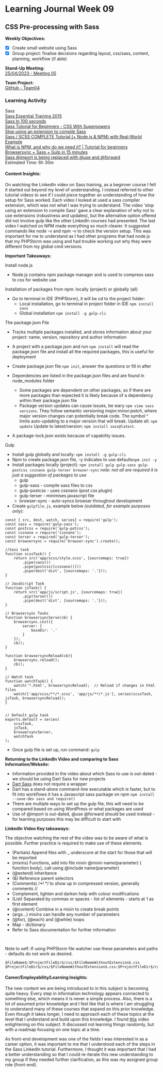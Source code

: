 # Learning Journal Week 09

## CSS Pre-processing with Sass

**Weekly Objectives:**

- [x] Create small website using Sass
- [x] Group project: finalise decisions regarding layout, css/sass, content, planning, workflow (if able)

**Stand-Up Meeting:** <br>
[25/04/2023 - Meeting 05](https://youtu.be/kWc3kiOssig)

**Team Project:** <br>
[GitHub - Team04](https://github.com/cp3402-students/cp3402-2023-a2-team04)

### Learning Activity

Sass <br>
[Sass Essential Training 2015](https://www.linkedin.com/learning/sass-essential-training/welcome?u=2223545) <br>
[Sass In 100 seconds](https://www.youtube.com/watch?v=akDIJa0AP5c)<br>
[Sass Tutorial for Beginners - CSS With Superpowers](https://www.youtube.com/watch?v=_a5j7KoflTs)<br>
[Stop using an extension to compile Sass](https://www.youtube.com/watch?v=o4cECvhrBo8) <br>
[Sass / SCSS COMPLETE Tutorial (+ Node.js & NPM) with Real-World Example](https://www.youtube.com/watch?v=ztEY-uber4U) <br>
[What is NPM, and why do we need it? | Tutorial for beginners](https://www.youtube.com/watch?v=P3aKRdUyr0s) <br>
[Browsersync + Sass + Gulp in 15 minutes](https://www.youtube.com/watch?v=q0E1hbcj-NI) <br>
[Sass @import is being replaced with @use and @forward](https://www.youtube.com/watch?v=dOnYNEXv9BM) <br>
Estimated Time: 6h 30m

#### Content Insights:

On watching the LinkedIn video on Sass training, as a beginner course I felt it started out beyond my level of
understanding. I instead referred to other tutorial videos to see if I could piece together an
understanding of how the setup for Sass worked. Each video I looked at used a sass compiler extension, which was not
what I was trying to understand. The video 'stop using an extension to compile Sass' gave a clear explanation of why not
to use extensions (robustness and updates), but the alternative option offered did not involve gulp like the other
LinkedIn courses had presented. The last video I watched on NPM made everything so much clearer. It suggested commands
like node -v and npm -v to check the version setup. This was important for me to understand as I had other programs that
had node.js that my PHPStorm was using and had trouble working out why they were different from my global cmd versions.

**Important Takeaways:**

Install node.js

* Node.js contains npm package manager and is used to compress sass to css for website use

Installation of packages from npm: locally (project) or globally (all) <br>

* Go to terminal in IDE (PHPStorm), it will be cd to the project folder:
    * Local installation, go to terminal in project folder in IDE
      `npm install sass` <br>
    * Global installation `npm install -g gulp-cli` <br>

The package.json File

* Tracks multiple packages installed, and stores information about your project: name, version, repository and author
  information

* A project with a package.json and run `npm install` will read the package.json file and install all the required
  packages, this is useful for deployment
* Create package.json file `npm init`, answer the questions or fill in after
* Dependencies are listed in the package.json files and are found in node_modules folder
    * Some packages are dependent on other packages, so if there are more packages than expected it is likely because of
      a dependency within their package.json file
    * Package version updates can cause issues, be wary `npm view sass versions`. They follow semantic versioning
      _major:minor:patch_, where major version changes can potentially break code. The symbol ^ limits auto-updating
      to a major version that will break. Update all: `npm update` Update to latest/version: `npm install sass@latest`.
* A package-lock.json exists because of capability issues.

Gulp <br>

* Install gulp globally and locally: `npm install -g gulp-cli`
* Npm to create package.json file, -y indicates to use defaults`npm init -y`
* Install packages locally (project): `npm install gulp gulp-sass gulp-postcss cssnano gulp-terser browser-sync` _note:
  not all are required it is just a suggestion of packages to use_
    * gulp
    * gulp-sass - compile sass files to css
    * gulp-postcss - uses cssnano (post css plugin)
    * gulp-terser - minimises javascript file
    * browser-sync - auto-syncs browser throughout development
* Create `gulpfile.js`, example below _(outdated, for example purposes only)_:

```
const { src, dest, watch, series} = require('gulp');
const sass = require('gulp-sass');
const postcss = require('gulp-potcss');
const cssnano = require('cssnano');
const terser = required('gulp-terser');
const browsersync = require('browser-sync').create();

//Sass task
function scssTask() {
    return src('app/scss/style.scss', {sourcemaps: true})
        .pipe(sass())
        .pipe(postcss([cssnano()]))
        .pipe(dest('dist', {sourcemaps: '.'}));
}
        
// JavaScript Task
function jsTask() {
    return src('app/js/script.js', {sourcemaps: true})
        .pip(terser())
        .pipe(dest('dist', {sourcemaps: '.'}));
}

// Browsersync Tasks
function browsersyncServe(cb) {
    browsersync.init({
        server: {
            baseDir: '.'
        }
    });
    cb();
}

function browsersyncReload(cb){
    browsersync.reload();
    cb();
}

// Watch task
function watchTask() {
    watch('*.html', browsersyncReload);  // Reload if changes in html files
    watch(['app/scss/**/*.scss', 'app/js/**/*.js'], series(scssTask, jsTask, browsersyncReload));
}


// Default gulp task
exports.default = series(
    scssTask,
    jsTask,
    broswersyncServer,
    watchTask
);
```

* Once gulp file is set up, run command: `gulp`

**Returning to the LinkedIn Video and comparing to Sass Information/Website:**

* Information provided in the video about which Sass to use is out-dated - we should be using Dart Sass for new projects
* [Dart Sass](https://sass-lang.com/dart-sass) does not require a wrapper
* Dart has a stand-alone command-line executable which is faster, but to fit into workflows it has a Javascript sass
  package on npm `npm install --save-dev sass and require()`
* There are multiple ways to set up the gulp file, this will need to be compared based on using WordPress or what
  packages are used
* Use of @import is out-dated, @use @forward should be used instead - for learning purposes this may be difficult to
  start with

**LinkedIn Video Key takeaways:**

The objective watching the rest of the video was to be aware of what is possible. Further practice is required to make
use of these elements.

* (Partials) Append files with _ underscore at the start for those that will be imported
* (mixins) Functions, add into file mixin @mixin name(parameter) { function body}, call using @include name(parameter)
* (@extend) inheritance
* (&) Reference parent selectors
* (Comments) /*! */ to show up in compressed version, generally comments //
* Complement, lighten and darken help with colour modifications
* (List) Separated by commas or spaces - list of elements - starts at 1 as first element
* (@content) Combine in a mixin to create break points
* (args...) mixins can handle any number of parameters
* (@for), (@each) and (@while) loops
* Map - dictionary
* Refer to Sass documentation for further information

<br>

Note to self:
If using PHPStorm file watcher use these parameters and paths - defaults do not work as desired.
```
$FileName$:$ProjectFileDir$/css/$FileNameWithoutExtension$.css
$ProjectFileDir$/css/$FileNameWithoutExtension$.css:$ProjectFileDir$/css/$FileNameWithoutExtension$.css.map
```

#### Career/Employability/Learning Insights:

The new content we are being introduced to in this subject is becoming quite heavy. Every step in information technology
appears connected to something else, which means it is never a simple process. Also, there is a lot of assumed prior
knowledge and I feel like that is where I am struggling to understand many of these courses that expand on this prior
knowledge. Even though it takes longer, I need to approach each of these topics at the level that I understand and build
upon this knowledge. I found [this](https://www.youtube.com/watch?v=s6dMWzZKjTs) video enlightening on this subject. It
discussed not learning things randomly, but with a roadmap focusing on one topic at a time.

As front-end development was one of the fields I was interested in as a career option, it was important to me that I
understood each of the steps in the Sass LinkedIn tutorial. Furthermore, I thought it was important that I had a better
understanding so that I could re-iterate this new understanding to my group if they needed further clarification, as
this was my assigned group role (front-end).



